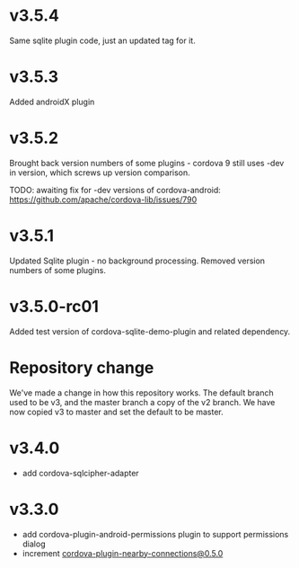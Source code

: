 # v3.5.4
Same sqlite plugin code, just an updated tag for it.

# v3.5.3
Added androidX plugin

# v3.5.2
Brought back version numbers of some plugins - cordova 9 still uses -dev in version, which screws up version comparison.

TODO: awaiting fix for -dev versions of cordova-android: https://github.com/apache/cordova-lib/issues/790

# v3.5.1
Updated Sqlite plugin - no background processing. 
Removed version numbers of some plugins.

# v3.5.0-rc01
Added test version of cordova-sqlite-demo-plugin and related dependency.

# Repository change
We've made a change in how this repository works. The default branch used to be v3, and the master branch a copy of the v2 branch. We have now copied v3 to master and set the default to be master. 

# v3.4.0
- add cordova-sqlcipher-adapter

# v3.3.0
- add cordova-plugin-android-permissions plugin to support permissions dialog
- increment cordova-plugin-nearby-connections@0.5.0
